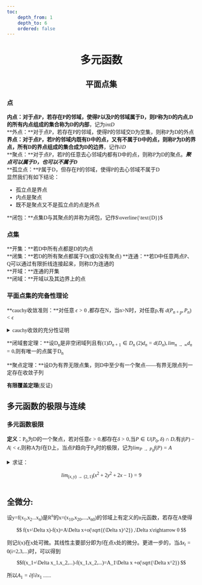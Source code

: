 ```yaml
---
toc:
    depth_from: 1
    depth_to: 6
    ordered: false
---
```


<font face = "仿宋">

# <b> <div align="center">多元函数 </div></b>

## <b><div align = "center">平面点集</b></div>
### **点**   
**内点：**对于点P，若存在P的邻域，使得P以及P的邻域属于D，则P称为D的内点,D的所有内点组成的集合称为D的**内部**，记为*intD*   
**外点：**对于点P，若存在P的邻域，使得P的邻域交D为空集，则称P为D的外点   
**界点：**对于点P，若P的邻域内既有D中的点，又有不属于D中的点，则称P为D的界点，所有D的界点组成的集合成为D的**边界**，记作$\partial D$   
**聚点：**对于点P，若P的任意去心邻域内都有D中的点，则称P为D的聚点。***聚点可以属于D，也可以不属于D***   
**孤立点：**P属于D，但存在P的邻域，使得P的去心邻域不属于D    
显然我们有如下结论：   

- 孤立点是界点   
- 内点是聚点   
- 既不是聚点又不是孤立点的点是外点   

**闭包：**点集D与其聚点的并称为闭包，记作$\overline{\text{D}}$    

### **点集**   
**开集：**若D中所有点都是D的内点   
**闭集：**若D的所有聚点都属于D(或D没有聚点)
**连通：**若D中任意两点P、Q可以通过有限折线连接起来，则称D为连通的   
**开域：**连通的开集  
**闭域：**开域以及其边界上的点  

### **平面点集的完备性理论**   

**cauchy收敛准则：**对任意 $\epsilon>0$ ,都存在N，当n>N时，对任意p,有 $d(P_{n+p},P_n)< \epsilon$    

<details>
<summary> cauchy收敛的充分性证明 </summary>
令

$P_n=(x_n,y_n)$   

则有

$$|x_{n+p}-x_n|\leq d(P_{n+p},P_n)< \epsilon,|y_{n+p}-y_n|\leq d(P_{n+p},P_n)< \epsilon$$

所以x,y均收敛，有

$$lim_{n\to \infty}x_n=x,lim_{n\to \infty}y_n=y$$

则有点列P<sub>n</sub>收敛于(x,y)
</details>

**闭域套定理：**设D<sub>n</sub>是非空闭域列且有(1)$D_{n+1}\in D_n$ (2)$d_n=d(D_n),lim_{n\to \infty}d_n=0$,则有唯一的点属于D<sub>n</sub>

**聚点定理：**设D为有界无限点集，则D中至少有一个聚点——有界无限点列一定存在收敛子列    

**有限覆盖定理**(反证)

## **多元函数的极限与连续**
### **多元函数极限**   
**定义**：P<sub>0</sub>为D的一个聚点，若对任意$\epsilon>0$,都存在$\delta>0$,当$P\in U(P_0,\delta)\cap D$,有$|f(P)-A|<\epsilon$,则称A为f在D上，当点P趋向于P<sub>0</sub>时的极限，记为$lim_{P\to P_0}f(P)=A$

<details><summary>求证：

$$lim_{(x,y)\to (2,1)}(x^2+2y^2+2x-1)=9$$

</summary>
讨论1< x< 3,0< y< 2,

$$|x^2+2y^2+2x-1-9|=|(x-2)(x+4)+2(y-1)(y+1)|\leq |x-2||x+4|+2|y-1||y+1|\leq 7\epsilon_1 +6\epsilon_2<\epsilon$$

故存在邻域

$$|x-2|\leq \frac{\epsilon}{13},|y-1|\leq \frac{\epsilon}{13}$$

</details>

## <b>全微分</b>:  
设y=f(x<sub>1</sub>,x<sub>2</sub>...x<sub>n</sub>)是R<sup>n</sup>的x=(x<sub>10</sub>,x<sub>20</sub>,...,x<sub>n0</sub>)的邻域上有定义的n元函数，若存在A使得

$$ f(x+\Delta x)-f(x)=A\Delta x+o(\sqrt{(\Delta x)^2}) ,\Delta x\rightarrow 0 $$

则记f(x)在x处可微。其线性主要部分即为f在点x处的微分。更进一步的，当$\Delta x_i = 0$(i=2,3,...)时，可以得到

 $$f(x_1+\Delta x_1,x_2,...)-f(x_1,x_2,...)=A_1\Delta x +o(\sqrt{\Delta x^2}) $$

 所以$A_1=\partial f / \partial x_1$ ......<br>


</font>
